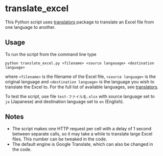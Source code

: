 # translate_excel
This Python script uses [translators](https://pypi.org/project/translators/) package to translate an Excel file from one language to another. 

## Usage
To run the script from the command line type

`python translate_excel.py <filename> <source langauage> <destination language>`

where `<filename>` is the filename of the Excel file, `<source language>` is the original language and `<destination language>` is the language you wish to translate the Excel to. For the full list of available languages, see [translators](https://pypi.org/project/translators/). 

To test the script, use file `test-ファイル名.xlsx` with source language set to `ja` (Japanese) and destination language set to `en` (English).

## Notes
- The script makes one HTTP request per cell with a delay of 1 second between separate calls, so it may take a while to translate large Excel files. This number can be tweaked in the code.
- The default engine is Google Translate, which can also be changed in the code.


